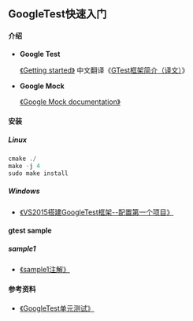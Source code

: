 ## GoogleTest快速入门

#### 介绍

+ **Google Test**

  [《Getting started》](https://github.com/google/googletest/blob/master/googletest/docs/primer.md) 中文翻译《[GTest框架简介（译文）](https://www.cnblogs.com/jycboy/p/6057677.html)》

+ **Google Mock**

   [《Google Mock documentation》](https://github.com/google/googletest/blob/master/googlemock/README.md)

#### 安装
##### Linux
```c
cmake ./
make -j 4
sudo make install
```
##### Windows
+ [《VS2015搭建GoogleTest框架--配置第一个项目》](http://www.cnblogs.com/jycboy/p/6001153.html)

#### gtest sample
##### sample1
+ [《sample1注解》](https://www.cnblogs.com/jycboy/p/6057849.html)

#### 参考资料

+ [《GoogleTest单元测试》](https://www.cnblogs.com/jycboy/category/900460.html)